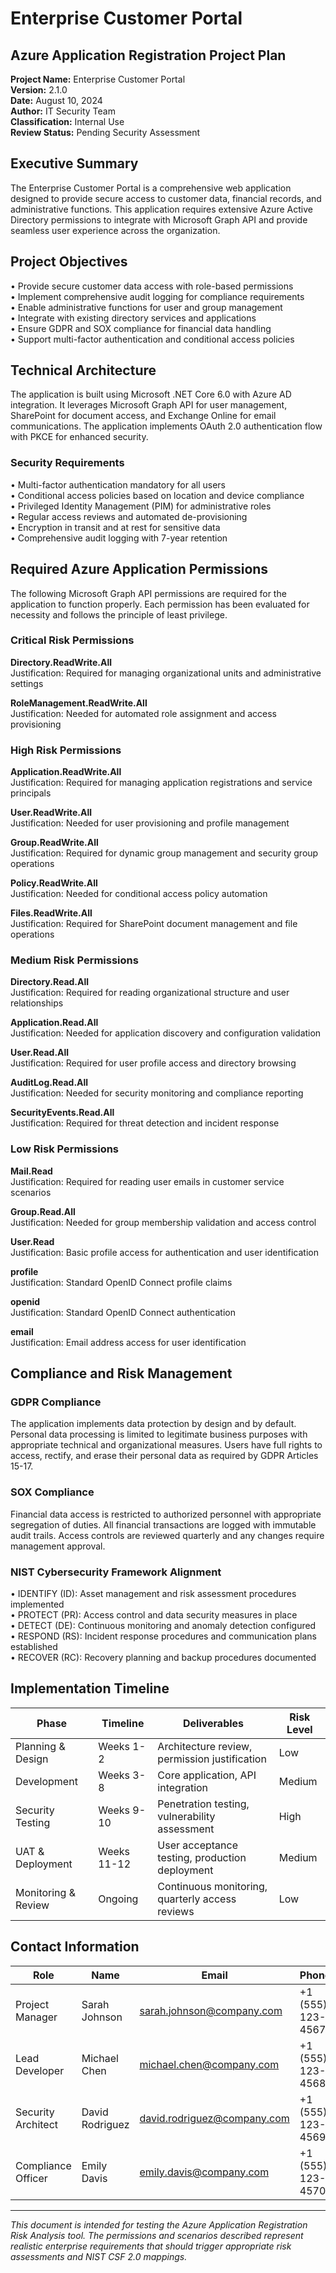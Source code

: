 # Enterprise Customer Portal
## Azure Application Registration Project Plan

**Project Name:** Enterprise Customer Portal  
**Version:** 2.1.0  
**Date:** August 10, 2024  
**Author:** IT Security Team  
**Classification:** Internal Use  
**Review Status:** Pending Security Assessment  

## Executive Summary

The Enterprise Customer Portal is a comprehensive web application designed to provide secure access to customer data, financial records, and administrative functions. This application requires extensive Azure Active Directory permissions to integrate with Microsoft Graph API and provide seamless user experience across the organization.

## Project Objectives

• Provide secure customer data access with role-based permissions  
• Implement comprehensive audit logging for compliance requirements  
• Enable administrative functions for user and group management  
• Integrate with existing directory services and applications  
• Ensure GDPR and SOX compliance for financial data handling  
• Support multi-factor authentication and conditional access policies  

## Technical Architecture

The application is built using Microsoft .NET Core 6.0 with Azure AD integration. It leverages Microsoft Graph API for user management, SharePoint for document access, and Exchange Online for email communications. The application implements OAuth 2.0 authentication flow with PKCE for enhanced security.

### Security Requirements

• Multi-factor authentication mandatory for all users  
• Conditional access policies based on location and device compliance  
• Privileged Identity Management (PIM) for administrative roles  
• Regular access reviews and automated de-provisioning  
• Encryption in transit and at rest for sensitive data  
• Comprehensive audit logging with 7-year retention  

## Required Azure Application Permissions

The following Microsoft Graph API permissions are required for the application to function properly. Each permission has been evaluated for necessity and follows the principle of least privilege.

### Critical Risk Permissions

**Directory.ReadWrite.All**  
Justification: Required for managing organizational units and administrative settings

**RoleManagement.ReadWrite.All**  
Justification: Needed for automated role assignment and access provisioning

### High Risk Permissions

**Application.ReadWrite.All**  
Justification: Required for managing application registrations and service principals

**User.ReadWrite.All**  
Justification: Needed for user provisioning and profile management

**Group.ReadWrite.All**  
Justification: Required for dynamic group management and security group operations

**Policy.ReadWrite.All**  
Justification: Needed for conditional access policy automation

**Files.ReadWrite.All**  
Justification: Required for SharePoint document management and file operations

### Medium Risk Permissions

**Directory.Read.All**  
Justification: Required for reading organizational structure and user relationships

**Application.Read.All**  
Justification: Needed for application discovery and configuration validation

**User.Read.All**  
Justification: Required for user profile access and directory browsing

**AuditLog.Read.All**  
Justification: Needed for security monitoring and compliance reporting

**SecurityEvents.Read.All**  
Justification: Required for threat detection and incident response

### Low Risk Permissions

**Mail.Read**  
Justification: Required for reading user emails in customer service scenarios

**Group.Read.All**  
Justification: Needed for group membership validation and access control

**User.Read**  
Justification: Basic profile access for authentication and user identification

**profile**  
Justification: Standard OpenID Connect profile claims

**openid**  
Justification: Standard OpenID Connect authentication

**email**  
Justification: Email address access for user identification

## Compliance and Risk Management

### GDPR Compliance

The application implements data protection by design and by default. Personal data processing is limited to legitimate business purposes with appropriate technical and organizational measures. Users have full rights to access, rectify, and erase their personal data as required by GDPR Articles 15-17.

### SOX Compliance

Financial data access is restricted to authorized personnel with appropriate segregation of duties. All financial transactions are logged with immutable audit trails. Access controls are reviewed quarterly and any changes require management approval.

### NIST Cybersecurity Framework Alignment

• IDENTIFY (ID): Asset management and risk assessment procedures implemented  
• PROTECT (PR): Access control and data security measures in place  
• DETECT (DE): Continuous monitoring and anomaly detection configured  
• RESPOND (RS): Incident response procedures and communication plans established  
• RECOVER (RC): Recovery planning and backup procedures documented  

## Implementation Timeline

| Phase | Timeline | Deliverables | Risk Level |
|-------|----------|--------------|------------|
| Planning & Design | Weeks 1-2 | Architecture review, permission justification | Low |
| Development | Weeks 3-8 | Core application, API integration | Medium |
| Security Testing | Weeks 9-10 | Penetration testing, vulnerability assessment | High |
| UAT & Deployment | Weeks 11-12 | User acceptance testing, production deployment | Medium |
| Monitoring & Review | Ongoing | Continuous monitoring, quarterly access reviews | Low |

## Contact Information

| Role | Name | Email | Phone |
|------|------|-------|-------|
| Project Manager | Sarah Johnson | sarah.johnson@company.com | +1 (555) 123-4567 |
| Lead Developer | Michael Chen | michael.chen@company.com | +1 (555) 123-4568 |
| Security Architect | David Rodriguez | david.rodriguez@company.com | +1 (555) 123-4569 |
| Compliance Officer | Emily Davis | emily.davis@company.com | +1 (555) 123-4570 |

---

*This document is intended for testing the Azure Application Registration Risk Analysis tool. The permissions and scenarios described represent realistic enterprise requirements that should trigger appropriate risk assessments and NIST CSF 2.0 mappings.*